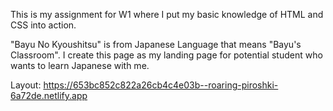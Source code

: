 This is my assignment for W1 where I put my basic knowledge of HTML and CSS into action.

"Bayu No Kyoushitsu" is from Japanese Language that means "Bayu's Classroom". I create this page as my landing page for potential student who wants to learn Japanese with me.

Layout: https://653bc852c822a26cb4c4e03b--roaring-piroshki-6a72de.netlify.app
